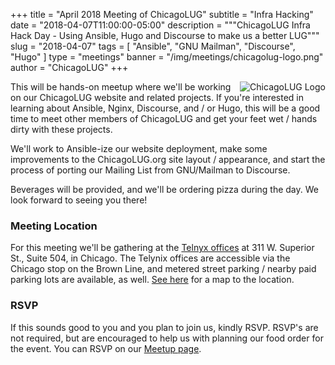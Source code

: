 +++
title = "April 2018 Meeting of ChicagoLUG"
subtitle = "Infra Hacking"
date = "2018-04-07T11:00:00-05:00"
description = """ChicagoLUG Infra Hack Day - Using Ansible, Hugo and Discourse
              to make us a better LUG"""
slug = "2018-04-07"
tags = [ "Ansible", "GNU Mailman", "Discourse", "Hugo" ] 
type = "meetings"
banner = "/img/meetings/chicagolug-logo.png"
author = "ChicagoLUG"
+++

<img src="/img/meetings/chicagolug-logo.png" alt="ChicagoLUG Logo" style="float:right;">

This will be hands-on meetup where we'll be working on our ChicagoLUG website
and related projects. If you're interested in learning about Ansible, Nginx,
Discourse, and / or Hugo, this will be a good time to meet other members of
ChicagoLUG and get your feet wet / hands dirty with these projects.

We'll work to Ansible-ize our website deployment, make some improvements to the
ChicagoLUG.org site layout / appearance, and start the process of porting our
Mailing List from GNU/Mailman to Discourse.

Beverages will be provided, and we'll be ordering pizza during the day. We look
forward to seeing you there!

### Meeting Location

For this meeting we'll be gathering at the
[Telnyx offices](https://telnyx.com/) at 311 W. Superior St., Suite 504,
in Chicago. The Telynix offices are accessible via the Chicago stop on the
Brown Line, and metered street parking / nearby paid parking lots are
available, as well. [See here](https://goo.gl/maps/6pd5jvUjAAN2) for a map to
the location.

### RSVP

If this sounds good to you and you plan to join us, kindly RSVP. RSVP's are
not required, but are encouraged to help us with planning our food order for
the event. You can RSVP on our
[Meetup page](https://www.meetup.com/chicagolug/).
